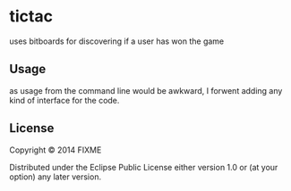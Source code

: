 # tictac

uses bitboards for discovering if a user has won the game

## Usage

as usage from the command line would be awkward, I forwent adding any kind of interface for the code. 

## License

Copyright © 2014 FIXME

Distributed under the Eclipse Public License either version 1.0 or (at
your option) any later version.
